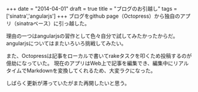 
+++
date = "2014-04-01"
draft = true
title = "ブログのお引越し"
tags  = ['sinatra','angularjs']
+++
ブログをgithub page（Octopress）から独自のアプリ（sinatraベース）に引っ越した。

理由の一つはangularjsの習作として色々自分で試してみたかったからだ。
angularjsについてはまたいろいろ挑戦してみたい。

また、Octopressは記事をローカルで書いてrakeタスクを叩くため投稿するのが億劫になっていた。
現在のアプリはWeb上で記事を編集でき、編集中にリアルタイムでMarkdownを変換してくれるため、大変ラクになった。

しばらく更新が滞っていたがまた再開したいと思う。
	
